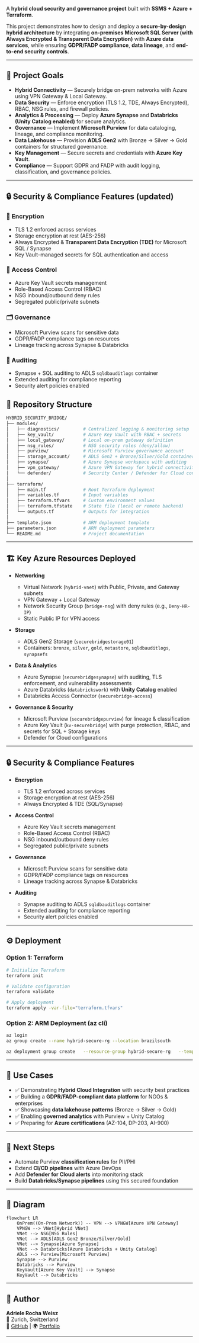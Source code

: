 A **hybrid cloud security and governance project** built with **SSMS + Azure + Terraform**.  

This project demonstrates how to design and deploy a **secure-by-design hybrid architecture** by integrating **on-premises Microsoft SQL Server (with Always Encrypted & Transparent Data Encryption)** with **Azure data services**, while ensuring **GDPR/FADP compliance**, **data lineage**, and **end-to-end security controls**.


---

## 🚀 Project Goals
-  **Hybrid Connectivity** — Securely bridge on-prem networks with Azure using VPN Gateway & Local Gateway.  
-  **Data Security** — Enforce encryption (TLS 1.2, TDE, Always Encrypted), RBAC, NSG rules, and firewall policies.  
-  **Analytics & Processing** — Deploy **Azure Synapse** and **Databricks (Unity Catalog enabled)** for secure analytics.  
-  **Governance** — Implement **Microsoft Purview** for data cataloging, lineage, and compliance monitoring.  
-  **Data Lakehouse** — Provision **ADLS Gen2** with Bronze → Silver → Gold containers for structured governance.  
-  **Key Management** — Secure secrets and credentials with **Azure Key Vault**.  
-  **Compliance** — Support GDPR and FADP with audit logging, classification, and governance policies.  

---

## 🔒 Security & Compliance Features (updated)

### 🔑 Encryption
- TLS 1.2 enforced across services  
- Storage encryption at rest (AES-256)  
- Always Encrypted & **Transparent Data Encryption (TDE)** for Microsoft SQL / Synapse  
- Key Vault–managed secrets for SQL authentication and access  

### 🛂 Access Control
- Azure Key Vault secrets management  
- Role-Based Access Control (RBAC)  
- NSG inbound/outbound deny rules  
- Segregated public/private subnets  

### 🗂️ Governance
- Microsoft Purview scans for sensitive data  
- GDPR/FADP compliance tags on resources  
- Lineage tracking across Synapse & Databricks  

### 📜 Auditing
- Synapse + SQL auditing to ADLS `sqldbauditlogs` container  
- Extended auditing for compliance reporting  
- Security alert policies enabled  

## 📂 Repository Structure

```bash
HYBRID_SECURITY_BRIDGE/
├── modules/
│   ├── diagnostics/         # Centralized logging & monitoring setup
│   ├── key_vault/           # Azure Key Vault with RBAC + secrets
│   ├── local_gateway/       # Local on-prem gateway definition
│   ├── nsg_rules/           # NSG security rules (deny/allow)
│   ├── purview/             # Microsoft Purview governance account
│   ├── storage_account/     # ADLS Gen2 + Bronze/Silver/Gold containers
│   ├── synapse/             # Azure Synapse workspace with auditing
│   ├── vpn_gateway/         # Azure VPN Gateway for hybrid connectivity
│   └── defender/            # Security Center / Defender for Cloud configs
│
├── terraform/
│   ├── main.tf              # Root Terraform deployment
│   ├── variables.tf         # Input variables
│   ├── terraform.tfvars     # Custom environment values
│   ├── terraform.tfstate    # State file (local or remote backend)
│   └── outputs.tf           # Outputs for integration
│
├── template.json            # ARM deployment template
├── parameters.json          # ARM deployment parameters
└── README.md                # Project documentation
```

---

## 🏗️ Key Azure Resources Deployed

- **Networking**
  - Virtual Network (`hybrid-vnet`) with Public, Private, and Gateway subnets
  - VPN Gateway + Local Gateway
  - Network Security Group (`bridge-nsg`) with deny rules (e.g., `Deny-HR-IP`)
  - Static Public IP for VPN access

- **Storage**
  - ADLS Gen2 Storage (`securebridgestorage01`)
  - Containers: `bronze`, `silver`, `gold`, `metastore`, `sqldbauditlogs`, `synapsefs`

- **Data & Analytics**
  - Azure Synapse (`securebridgesynapse`) with auditing, TLS enforcement, and vulnerability assessments
  - Azure Databricks (`databrickswork`) with **Unity Catalog** enabled
  - Databricks Access Connector (`securebridge-access`)

- **Governance & Security**
  - Microsoft Purview (`securebridgepurview`) for lineage & classification
  - Azure Key Vault (`kv-securebridge`) with purge protection, RBAC, and secrets for SQL + Storage keys
  - Defender for Cloud configurations

---

## 🔒 Security & Compliance Features

- **Encryption**
  - TLS 1.2 enforced across services  
  - Storage encryption at rest (AES-256)  
  - Always Encrypted & TDE (SQL/Synapse)  

- **Access Control**
  - Azure Key Vault secrets management  
  - Role-Based Access Control (RBAC)  
  - NSG inbound/outbound deny rules  
  - Segregated public/private subnets  

- **Governance**
  - Microsoft Purview scans for sensitive data  
  - GDPR/FADP compliance tags on resources  
  - Lineage tracking across Synapse & Databricks  

- **Auditing**
  - Synapse auditing to ADLS `sqldbauditlogs` container  
  - Extended auditing for compliance reporting  
  - Security alert policies enabled  

---

## ⚙️ Deployment

### Option 1: Terraform

```bash
# Initialize Terraform
terraform init

# Validate configuration
terraform validate

# Apply deployment
terraform apply -var-file="terraform.tfvars"
```

### Option 2: ARM Deployment (az cli)

```bash
az login
az group create --name hybrid-secure-rg --location brazilsouth

az deployment group create   --resource-group hybrid-secure-rg   --template-file template.json   --parameters @parameters.json
```

---

## 📖 Use Cases

- ✅ Demonstrating **Hybrid Cloud Integration** with security best practices  
- ✅ Building a **GDPR/FADP-compliant data platform** for NGOs & enterprises  
- ✅ Showcasing **data lakehouse patterns** (Bronze → Silver → Gold)  
- ✅ Enabling **governed analytics** with Purview + Unity Catalog  
- ✅ Preparing for **Azure certifications** (AZ-104, DP-203, AI-900)  

---

## 🧭 Next Steps

- Automate Purview **classification rules** for PII/PHI  
- Extend **CI/CD pipelines** with Azure DevOps  
- Add **Defender for Cloud alerts** into monitoring stack  
- Build **Databricks/Synapse pipelines** using this secured foundation  

---

## 📌 Diagram

```mermaid
flowchart LR
    OnPrem((On-Prem Network)) -- VPN --> VPNGW[Azure VPN Gateway]
    VPNGW --> VNet[Hybrid VNet]
    VNet --> NSG[NSG Rules]
    VNet --> ADLS[ADLS Gen2 Bronze/Silver/Gold]
    VNet --> Synapse[Azure Synapse]
    VNet --> Databricks[Azure Databricks + Unity Catalog]
    ADLS --> Purview[Microsoft Purview]
    Synapse --> Purview
    Databricks --> Purview
    KeyVault[Azure Key Vault] --> Synapse
    KeyVault --> Databricks
```

---

## 👤 Author

**Adriele Rocha Weisz**  
📍 Zurich, Switzerland  
🔗 [GitHub](https://github.com/rochaadrielea) | 🌍 [Portfolio](https://www.risingleaders.com.br/adrielerocha)  

---
